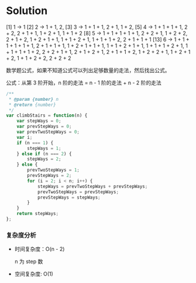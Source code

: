 # Solution

[1] 1 -> 1
[2] 2 -> 1 + 1, 2,
[3] 3 -> 1 + 1 + 1, 2 + 1, 1 + 2,
[5] 4 -> 1 + 1 + 1 + 1, 2 + 2, 2 + 1 + 1, 1 + 2 + 1, 1 + 1 + 2
[8] 5 -> 1 + 1 + 1 + 1 + 1, 2 + 2 + 1, 1 + 2 + 2, 2 + 1 + 2, 1 + 2 + 1 + 1, 1 + 1 + 2 + 1, 1 + 1 + 1 + 2, 2 + 1 + 1 + 1
[13]  6 -> 1 + 1 + 1 + 1 + 1 + 1, 2 + 1 + 1 + 1, 1 + 2 + 1 + 1 + 1, 1 + 1 + 2 + 1 + 1, 1 + 1 + 1 + 2 + 1, 1 + 1 + 1 + 1 + 2,
           2 + 2 + 1 + 1, 2 + 1 + 2 + 1, 2 + 1 + 1 + 2, 1 + 2 + 2 + 1, 1 + 2 + 1 + 2, 1 + 1 + 2 + 2,  2 + 2 + 2

数学题公式，如果不知道公式可以列出足够数量的走法，然后找出公式。

公式：从第 3 阶开始，n 阶的走法 = n - 1 阶的走法 + n - 2 阶的走法

```js
/**
 * @param {number} n
 * @return {number}
 */
var climbStairs = function(n) {
    var stepWays = 0;
    var prevStepWays = 0;
    var prevTwoStepWays = 0;
    var i;
    if (n === 1) {
        stepWays = 1;
    } else if (n === 2) {
        stepWays = 2;
    } else {
        prevTwoStepWays = 1;
        prevStepWays = 2;
        for (i = 2; i < n; i++) {
            stepWays = prevTwoStepWays + prevStepWays;
            prevTwoStepWays = prevStepWays;
            prevStepWays = stepWays;
        }
    }
    return stepWays;
};
```

### 复杂度分析

* 时间复杂度：O(n - 2)

  n 为 step 数
  
* 空间复杂度: O(1)
